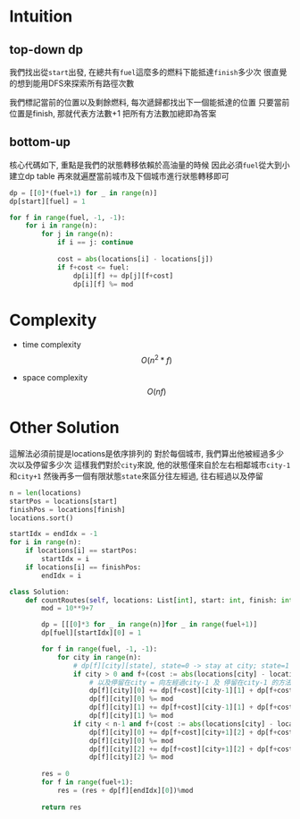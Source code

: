 # Intuition

## top-down dp

我們找出從`start`出發, 在總共有`fuel`這麼多的燃料下能抵達`finish`多少次
很直覺的想到能用DFS來探索所有路徑次數

我們標記當前的位置以及剩餘燃料, 每次遞歸都找出下一個能抵達的位置
只要當前位置是finish, 那就代表方法數+1
把所有方法數加總即為答案

## bottom-up

核心代碼如下, 重點是我們的狀態轉移依賴於高油量的時候
因此必須`fuel`從大到小建立dp table
再來就遍歷當前城市及下個城市進行狀態轉移即可

```py
dp = [[0]*(fuel+1) for _ in range(n)]
dp[start][fuel] = 1

for f in range(fuel, -1, -1):
    for i in range(n):
        for j in range(n):
            if i == j: continue
            
            cost = abs(locations[i] - locations[j])
            if f+cost <= fuel:
                dp[i][f] += dp[j][f+cost]
                dp[i][f] %= mod
```

# Complexity

- time complexity
$$O(n^2 * f)$$

- space complexity
$$O(nf)$$

# Other Solution


這解法必須前提是locations是依序排列的
對於每個城市, 我們算出他被經過多少次以及停留多少次
這樣我們對於`city`來說, 他的狀態僅來自於左右相鄰城市`city-1`和`city+1`
然後再多一個有限狀態`state`來區分往左經過, 往右經過以及停留

```py
n = len(locations)
startPos = locations[start]
finishPos = locations[finish]
locations.sort()

startIdx = endIdx = -1
for i in range(n):
    if locations[i] == startPos:
        startIdx = i
    if locations[i] == finishPos:
        endIdx = i
```

```py
class Solution:
    def countRoutes(self, locations: List[int], start: int, finish: int, fuel: int) -> int:
        mod = 10**9+7

        dp = [[[0]*3 for _ in range(n)]for _ in range(fuel+1)]
        dp[fuel][startIdx][0] = 1

        for f in range(fuel, -1, -1):
            for city in range(n):
                # dp[f][city][state], state=0 -> stay at city; state=1 -> moving right; state=2 -> moving left
                if city > 0 and f+(cost := abs(locations[city] - locations[city-1])) <= fuel:
                    # 以及停留在city = 向左經過city-1 及 停留在city-1 的方法數都能抵達city
                    dp[f][city][0] += dp[f+cost][city-1][1] + dp[f+cost][city-1][0]
                    dp[f][city][0] %= mod
                    dp[f][city][1] += dp[f+cost][city-1][1] + dp[f+cost][city-1][0]
                    dp[f][city][1] %= mod
                if city < n-1 and f+(cost := abs(locations[city] - locations[city+1])) <= fuel:
                    dp[f][city][0] += dp[f+cost][city+1][2] + dp[f+cost][city+1][0]
                    dp[f][city][0] %= mod
                    dp[f][city][2] += dp[f+cost][city+1][2] + dp[f+cost][city+1][0]
                    dp[f][city][2] %= mod
        
        res = 0
        for f in range(fuel+1):
            res = (res + dp[f][endIdx][0])%mod
        
        return res
```